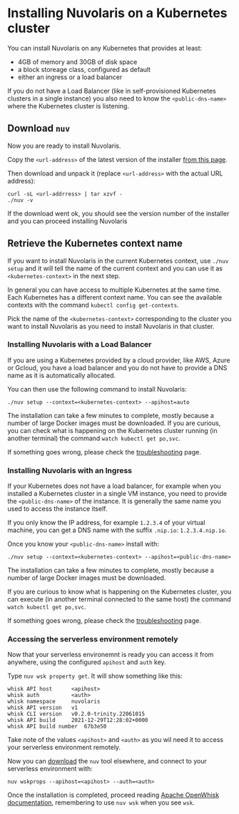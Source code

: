 # Installing Nuvolaris on a Kubernetes cluster 

You can install Nuvolaris on any Kubernetes that provides at least:

- 4GB of memory and 30GB of disk space
- a block storeage class, configured as default
- either an ingress or a load balancer

If you do not have a Load Balancer (like in self-provisioned Kubernetes clusters in a single instance) you also need to know the `<public-dns-name>` where the Kubernetes cluster is listening.

## Download `nuv`

Now you are ready to install Nuvolaris.

Copy the `<url-address>` of the latest version of the installer [from this page](https://github.com/nuvolaris/nuvolaris/releases).

Then download and unpack it (replace `<url-address>` with the actual URL address):

```
curl -sL <url-addrress> | tar xzvf -
./nuv -v
```

If the download went ok, you should see the version number of the installer and you can proceed installing Nuvolaris

## Retrieve the Kubernetes context name

If you want to install Nuvolaris in the current Kubernetes context, use `./nuv setup` and it will tell the name of the current context and you can use it as `<kubernetes-context>` in the next step.

In general you can have access to multiple Kubernetes at the same time. Each Kubernetes has a different context name. You can see the available contexts with the command `kubectl config get-contexts`.

Pick the name of the `<kubernetes-context>` corresponding to the cluster you want to install Nuvolaris as you need to install Nuvolaris in that cluster.

### Installing Nuvolaris with a Load Balancer

If you are using a Kubernetes provided by a cloud provider, like AWS, Azure or Gcloud, you have a load balancer and you do not have to provide a DNS name as it is automatically allocated.

You can then use the following command to install Nuvolaris:

```
./nuv setup --context=<kubernetes-context> --apihost=auto
```

The installation can take a few minutes to complete, mostly because a number of large Docker images must be downloaded. If you are curious, you can check what is happening on the Kubernetes cluster running (in another terminal) the command `watch kubectl get po,svc`.

If something goes wrong, please check the [troubleshooting](Troubleshooting.md) page.

### Installing Nuvolaris with an Ingress

If your Kubernetes does not have a load balancer, for example when you installed a Kubernetes cluster in a single VM instance,  you need to provide the `<public-dns-name>` of the instance. It is generally the same name you used to access the instance itself. 

If you only know the IP address, for example `1.2.3.4` of your virtual machine, you can get a DNS name with the suffix `.nip.io`: `1.2.3.4.nip.io`.

Once you know your `<public-dns-name>` install with:

```
./nuv setup --context=<kubernetes-context> --apihost=<public-dns-name>
```

The installation can take a few minutes to complete, mostly because a number of large Docker images must be downloaded. 

If you are curious to know  what is happening on the Kubernetes cluster, you can execute (in another terminal connected to the same host) the command `watch kubectl get po,svc`.

If something goes wrong, please check the [troubleshooting](Troubleshooting.md) page.

### Accessing the serverless environment remotely

Now that your serverless environemnt is ready you can access it from anywhere, using the configured `apihost` and `auth` key.

Type `nuv wsk property get`. It will show something like this:

```
whisk API host		<apihost>
whisk auth		    <auth>
whisk namespace		nuvolaris
whisk API version	v1
whisk CLI version	v0.2.0-trinity.22061015
whisk API build		2021-12-29T12:28:02+0000
whisk API build number	67b3e50
```

Take note of the values `<apihost>` and `<auth>` as you wil need it to access your serverless environment remotely.

Now you can [download](https://github.com/nuvolaris/nuvolaris/releases) the `nuv` tool elsewhere, and connect to your serverless environment with:

```
nuv wskprops --apihost=<apihost> --auth=<auth>
```

Once the installation is completed, proceed reading [Apache OpenWhisk documentation](https://openwhisk.apache.org/documentation.html), remembering to use `nuv wsk` when you see `wsk`.
